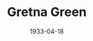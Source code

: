 ---
title: Gretna Green
date: 1933-04-18
closing_date:
layout: productions
featured_image:
image_caption:
image_credit:
playbill:
category:
Theatre: Theatre Jacksonville
cast:
- Mary Ewing Boyd: Avis Linley
- Roselyn Hightower: Maria Linley
- Gordon McCauley: Thomas Linley
crew:
- Director: Gertrude F. Jacobi
- Costumes: Will Louis
- Staging:
  - Drummond Paul, Jr.
understudies:
orchestra:
external_links:
---